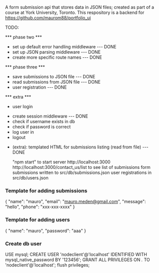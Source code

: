 A form submission api that stores data in JSON files; created as part of a course at York University, Toronto.
This respository is a backend for https://github.com/maurom88/portfolio_ui

TODO:

*** phase two ***
* set up default error handling middleware  --- DONE
* set up JSON parsing middleware            --- DONE
* create more specific route names          --- DONE

*** phase three ***
* save submissions to JSON file             --- DONE
* read submissions from JSON file           --- DONE
* user registration                         --- DONE

*** extra ***
* user login
- create session middleware                 --- DONE
- check if username exists in db
- check if password is correct
- log user in
- logout
* (extra): templated HTML for
    submissions listing (read from file)    --- DONE

    "npm start" to start server
    http://localhost:3000
    http://localhost:3000/contact_us/list to see list of submissions
    form submissions written to src/db/submissions.json
    user registrations in src/db/users.json


### Template for adding submissions ###
{
    "name": "mauro",
    "email": "mauro.meden@gmail.com",
    "message": "hello",
    "phone": "xxx-xxx-xxxx"
}

### Template for adding users ###
{
    "name": "mauro",
    "password": "aaa"
}

### Create db user
USE mysql;
CREATE USER 'nodeclient'@'localhost' IDENTIFIED WITH mysql_native_password BY '123456';
GRANT ALL PRIVILEGES ON *.* TO 'nodeclient'@'localhost';
flush privileges;
